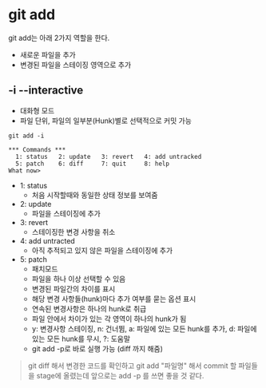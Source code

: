 # git add
git add는 아래 2가지 역할을 한다.
- 새로운 파일을 추가
- 변경된 파일을 스테이징 영역으로 추가

## -i --interactive
- 대화형 모드
- 파일 단위, 파일의 일부분(Hunk)별로 선택적으로 커밋 가능
```
git add -i

*** Commands ***
  1: status   2: update   3: revert   4: add untracked
  5: patch    6: diff     7: quit     8: help
What now>
```
- 1: status
  - 처음 시작할때와 동일한 상태 정보를 보여줌
- 2: update
  - 파일을 스테이징에 추가
- 3: revert
  - 스테이징한 변경 사항을 취소
- 4: add untracted
  - 아직 추적되고 있지 않은 파일을 스테이징에 추가
- 5: patch
  - 패치모드
  - 파일을 하나 이상 선택할 수 있음
  - 변경된 파일간의 차이를 표시
  - 해당 변경 사항들(hunk)마다 추가 여부를 묻는 옵션 표시
  - 연속된 변경사항은 하나의 hunk로 취급
  - 파일 안에서 차이가 있는 각 영역이 하나의 hunk가 됨
  - y: 변경사항 스테이징, n: 건너뜀, a: 파일에 있는 모든 hunk를 추가, d: 파일에 있는 모든 hunk를 무시, ?: 도움말
  - git add -p로 바로 실행 가능 (diff 까지 해줌)
  

> git diff 해서 변경한 코드를 확인하고 git add "파일명" 해서 commit 할 파일들을 stage에 올렸는데 앞으로는 add -p 를 쓰면 좋을 것 같다.
